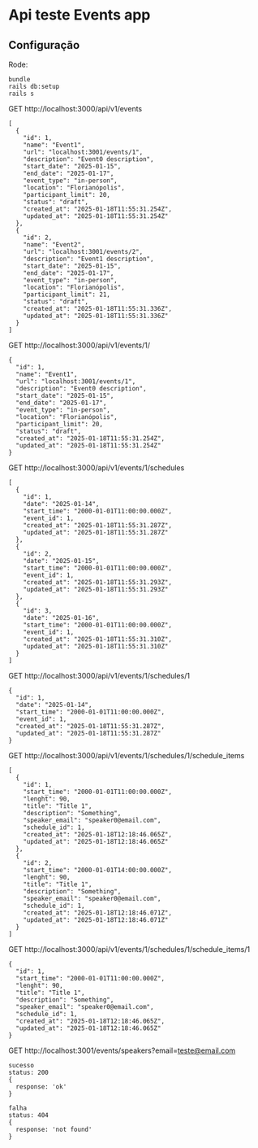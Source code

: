 # Api teste Events app

## Configuração

Rode:

```
bundle
rails db:setup
rails s
```

GET http://localhost:3000/api/v1/events

```
[
  {
    "id": 1,
    "name": "Event1",
    "url": "localhost:3001/events/1",
    "description": "Event0 description",
    "start_date": "2025-01-15",
    "end_date": "2025-01-17",
    "event_type": "in-person",
    "location": "Florianópolis",
    "participant_limit": 20,
    "status": "draft",
    "created_at": "2025-01-18T11:55:31.254Z",
    "updated_at": "2025-01-18T11:55:31.254Z"
  },
  {
    "id": 2,
    "name": "Event2",
    "url": "localhost:3001/events/2",
    "description": "Event1 description",
    "start_date": "2025-01-15",
    "end_date": "2025-01-17",
    "event_type": "in-person",
    "location": "Florianópolis",
    "participant_limit": 21,
    "status": "draft",
    "created_at": "2025-01-18T11:55:31.336Z",
    "updated_at": "2025-01-18T11:55:31.336Z"
  }
]
```

GET http://localhost:3000/api/v1/events/1/

```
{
  "id": 1,
  "name": "Event1",
  "url": "localhost:3001/events/1",
  "description": "Event0 description",
  "start_date": "2025-01-15",
  "end_date": "2025-01-17",
  "event_type": "in-person",
  "location": "Florianópolis",
  "participant_limit": 20,
  "status": "draft",
  "created_at": "2025-01-18T11:55:31.254Z",
  "updated_at": "2025-01-18T11:55:31.254Z"
}
```

GET http://localhost:3000/api/v1/events/1/schedules

```
[
  {
    "id": 1,
    "date": "2025-01-14",
    "start_time": "2000-01-01T11:00:00.000Z",
    "event_id": 1,
    "created_at": "2025-01-18T11:55:31.287Z",
    "updated_at": "2025-01-18T11:55:31.287Z"
  },
  {
    "id": 2,
    "date": "2025-01-15",
    "start_time": "2000-01-01T11:00:00.000Z",
    "event_id": 1,
    "created_at": "2025-01-18T11:55:31.293Z",
    "updated_at": "2025-01-18T11:55:31.293Z"
  },
  {
    "id": 3,
    "date": "2025-01-16",
    "start_time": "2000-01-01T11:00:00.000Z",
    "event_id": 1,
    "created_at": "2025-01-18T11:55:31.310Z",
    "updated_at": "2025-01-18T11:55:31.310Z"
  }
]
```

GET http://localhost:3000/api/v1/events/1/schedules/1

```
{
  "id": 1,
  "date": "2025-01-14",
  "start_time": "2000-01-01T11:00:00.000Z",
  "event_id": 1,
  "created_at": "2025-01-18T11:55:31.287Z",
  "updated_at": "2025-01-18T11:55:31.287Z"
}
```

GET http://localhost:3000/api/v1/events/1/schedules/1/schedule_items

```
[
  {
    "id": 1,
    "start_time": "2000-01-01T11:00:00.000Z",
    "lenght": 90,
    "title": "Title 1",
    "description": "Something",
    "speaker_email": "speaker0@email.com",
    "schedule_id": 1,
    "created_at": "2025-01-18T12:18:46.065Z",
    "updated_at": "2025-01-18T12:18:46.065Z"
  },
  {
    "id": 2,
    "start_time": "2000-01-01T14:00:00.000Z",
    "lenght": 90,
    "title": "Title 1",
    "description": "Something",
    "speaker_email": "speaker0@email.com",
    "schedule_id": 1,
    "created_at": "2025-01-18T12:18:46.071Z",
    "updated_at": "2025-01-18T12:18:46.071Z"
  }
]
```

GET http://localhost:3000/api/v1/events/1/schedules/1/schedule_items/1

```
{
  "id": 1,
  "start_time": "2000-01-01T11:00:00.000Z",
  "lenght": 90,
  "title": "Title 1",
  "description": "Something",
  "speaker_email": "speaker0@email.com",
  "schedule_id": 1,
  "created_at": "2025-01-18T12:18:46.065Z",
  "updated_at": "2025-01-18T12:18:46.065Z"
}
```

GET http://localhost:3001/events/speakers?email=teste@email.com

```
sucesso
status: 200
{
  response: 'ok'
}
```

```
falha
status: 404
{
  response: 'not found'
}
```
